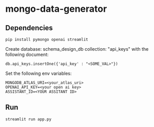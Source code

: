 # mongo-data-generator

## Dependencies

```
pip install pymongo openai streamlit
```

Create database: schema_design_db collection:  "api_keys" with the following document:
```
db.api_keys.insertOne({'api_key' : "<SOME_VAL>"})
```

Set the following env variables:
```
MONGODB_ATLAS_URI=<your_atlas_uri>
OPENAI_API_KEY=<your open ai key>
ASSISTANT_ID=<YOUR ASSITANT ID>
```

## Run
```
streamlit run app.py
```
